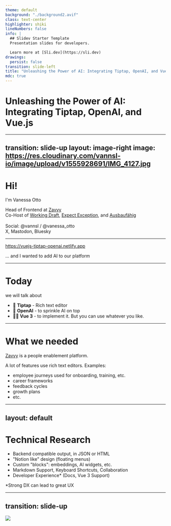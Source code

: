 ```yaml
---
theme: default
background: "./background2.avif"
class: text-center
highlighter: shiki
lineNumbers: false
info: |
  ## Slidev Starter Template
  Presentation slides for developers.

  Learn more at [Sli.dev](https://sli.dev)
drawings:
  persist: false
transition: slide-left
title: "Unleashing the Power of AI: Integrating Tiptap, OpenAI, and Vue.js"
mdc: true
---
```


# Unleashing the Power of AI: Integrating Tiptap, OpenAI, and Vue.js

---
transition: slide-up
layout: image-right
image: https://res.cloudinary.com/vannsl-io/image/upload/v1555928691/IMG_4127.jpg
---

# Hi!

I'm Vanessa Otto

Head of Frontend at <a href="https://www.zavvy.io/" target="_blank" rel="nofollow noopener">Zavvy</a> <br>
Co-Host of <a href="https://workingdraft.de" target="_blank" rel="nofollow noopener">Working Draft</a>, <a href="https://expect-exception.netlify.app/" target="_blank" rel="nofollow noopener">Expect Exception</a>, and <a href="https://ausbaufaehig-podcast.de/" target="_blank" rel="nofollow noopener">Ausbaufähig</a> <br><br>
Social: @vannsl / @vanessa_otto<br>
<span class="opacity-60">X, Mastodon, Bluesky</span>

<hr>

<a href="https://vuejs-tiptap-openai.netlify.app" class="text-xl" target="_blank" rel="nofollow noopener">https://vuejs-tiptap-openai.netlify.app</a>


<p v-click class="absolute bottom-23 left-45 transform -rotate-10">... and I wanted to add AI to our platform</p>

---

# Today

we will talk about

<v-clicks>

- 📝 **Tiptap** - Rich text editor
- 🎨 **OpenAI** - to sprinkle AI on top
- 🧑‍💻 **Vue 3** - to implement it. But you can use whatever you like.

</v-clicks>

---


# What we needed

<a href="https://app.zavvy.io/company_admin/journeys/38835/builder/edit?sectionId=571744#/" target="_blank" rel="nofollow noopener">Zavvy</a> is a people enablement platform.

A lot of features use rich text editors. Examples:

- employee journeys used for onboarding, training, etc.
- career frameworks
- feedback cycles
- growth plans
- etc.

---
layout: default
---

# Technical Research


<v-clicks>

- Backend compatible output, in JSON or HTML
- "Notion like" design (floating menus)
- Custom "blocks": embeddings, AI widgets, etc.
- Markdown Support, Keyboard Shortcuts, Collaboration
- Developer Experience* (Docs, Vue 3 Support)

</v-clicks>

<p v-click class="opacity-60">*Strong DX can lead to great UX</p>

---
transition: slide-up
---

<div style="overflow-y:scroll; height: 100vh;padding-bottom:400px;">
<img src="/research.png">
</div>



---
transition: slide-up
---


### Decision for Tiptap

|     |     |
| --- | --- |
| 🤩 **Pro** | Headless UI |
|  | Modern framework, easy to get started with |
|  | Extensible (own plugins) |
| 😞 **Contra** | Headless UI means (almost) no UI |
|  | Was in beta / still early release |

<!--
|  | Albeit good documentation, no big community yet - and some hiccups after the release. Some examples with Vue 2, some in Vue 3. Although TypeScript support is pretty well, most examples come without. |
-->

---
transition: slide-up
---

# Tiptap Framework


|     |     |
| --- | --- |
| **Nodes** | <code>block</code> |
|  | Paragraph, Bullet list, Code blocks, etc. |
| **Marks** | <code>inline</code> |
| | bold, italic, code, etc. |
| **Extensions** | First party, community, and your own |
| **Commands** | Programmatically change content and alter selections |
| <code>@tiptap/pm</code> | Tiptap is built on ProseMirror, internals accessible |

---
transition: slide-up
---

# Create Editor

```ts {all|4|5|6|7|8-10|8-10|6}
import { Editor } from "@tiptap/vue-3";

const editor = new Editor({
  editable: props.isEditable,
  autofocus: props.shouldAutofocus,
  extensions: initializeExtensions(),
  content: props.content || "",
  onUpdate: () => {
    updateModelValue(editor.getHTML());
  },
});
```

<arrow v-click="[3, 4]" x1="300" y1="350" x2="230" y2="220" color="#564" width="3" arrowSize="1" />

<div v-click="[3, 4]" class="absolute bottom-12 left-45 shadow">

```ts 
extensions: initializeExtensions(
  {
    promptConfig: props.promptConfig,
    attachmentConfig: props.attachmentConfig,
  },
  t
),
```

</div>

<div v-click="[5, 7]">
<div class="absolute bottom-23 left-20 shadow">

```ts 
const updateModelValue = debounce((value: string) => {
  const cleanedHtml = cleanHtml(value);
  const isEmpty = isHtmlEmpty(cleanedHtml);
  emit("update-content", isEmpty ? null : cleanedHtml);
}, 650);
```

</div>
<div v-click=[6,7] class="absolute bottom-23 right-0 shadow">

```ts 
function cleanHtml(xmlString: string) {
  const documentFragment = document.createElement("template");
  documentFragment.innerHTML = xmlString;
  documentFragment.content
    .querySelectorAll("[zvy-js-client-only='true']")
    .forEach((el) => el.remove());

  return documentFragment.innerHTML;
}
```

</div>

</div>

<arrow v-click="[5, 7]" x1="300" y1="350" x2="230" y2="270" color="#564" width="3" arrowSize="1" />
<arrow v-click="[6, 7]" x1="520" y1="300" x2="300" y2="380" color="#564" width="3" arrowSize="1" />

---
transition: slide-up
---

# Initialize Extensions

```ts {all|2|2-6|10-13|14-15|16-17|7-9,18-20}
[
  StarterKit.configure({
    heading: {
      levels: [1, 2, 3],
    },
  }),
  Commands.configure({
    suggestion: suggestions(), // Floating menu
  }),
  Placeholder.configure({
    emptyEditorClass: "v-editor-empty",
    placeholder: t("modules.rich_text_editor.placeholder"),
  }),
  Link.configure(),
  Underline.configure(),
  ActionTextAttachmentExtension.configure(),
  ZavvyAiExtension.configure(),
  BubbleMenu.configure({
    element: document.querySelector('.menu'),
  }),
];

```

<arrow  v-click="[1,2]" x1="530" y1="130" x2="250" y2="130" color="#564" width="3" arrowSize="1" />
<div v-click="[1,2]"  class="absolute top-20 right-20 shadow bg-white rounded p-4 grid grid-cols-2 gap-8">

<div class="text-black">

## Nodes

- Blockquote
- BulletList
- CodeBlock
- Document
- HardBreak
- Heading
- HorizontalRule
- ListItem
- OrderedList
- Paragraph
- Text

</div>
<div class="text-black">

## Marks

- Bold
- Code
- Italic
- Strike

## Extensions

- Dropcursor
- Gapcursor
- History

</div>
</div>

<arrow  v-click="[2, 3]" x1="380" y1="130" x2="250" y2="160" color="#564" width="3" arrowSize="1" />
<video v-click="[2, 3]" class="absolute top-20 right-20" width="500" autoplay controls>
  <source src="/headline.mov" type="video/mp4">
</video>

<img v-click="[3, 4]" class="absolute top-60 right-20" src="/placeholder.png" width="300">

<div v-click="[4,5]" class="absolute top-50 right-20 shadow bg-white rounded p-4">

```ts
Link.configure({
  autolink: true, // default
  linkOnPaste: true, // default
  protocols: ["mailto"], // additional protocols - default: []
  openOnClick: true, // default
  HTMLAttributes: {
    rel: "noopener noreferrer",
    target: "_blank",
  },
}),
```

</div>

---
transition: slide-up
---

# Bubble menu


<div v-click="[1,5]">

```html {all|all|3-5|7-12}
<TipTapBubbleMenu
  class="tw-flex tw-rounded tw-bg-background tw-p-1 tw-shadow-zv"
  :tippy-options="{ duration: 100 }"
  :editor="editor"
  :should-show="shouldShowHandler"
>
  <BubbleMenuButton
    :is-active="editor.isActive('bold')"
    icon="formatBoldOutline"
    label="Bold"
    @click="editor.chain().focus().toggleBold().run()"
  />
  <!-- ... -->
</TipTapBubbleMenu>
```

</div>

<img src="/bubble_menu_1.png" style="width:300px" class="absolute shadow top-10 right-20">
<img src="/bubble_menu_2.png" style="width:300px" class="absolute shadow bottom-10 right-20">


---
transition: slide-up
layout: image-right
image: "./floating_menu_1.png"
---

# Floating Menu

```ts {all|7-14}
const suggestions = [
  // ...
  {
    title: t("modules.rich_text_editor.suggestions.h1"),
    slug: "h1",
    icon: "formatH1Outline",
    command: ({ editor, range }) => {
      editor
        .chain()
        .focus()
        .deleteRange(range)
        .setNode("heading", { level: 1 })
        .run();
    },
  },
  // ...
]
```

---
transition: slide-up
layout: image-right
image: "./floating_menu.png"
---

# Floating Menu

```ts {all|11}
const items = [
  // ...
  {
    title: t("modules.rich_text_editor.suggestions.ask_zavvy_ai"),
    slug: "zavvy_ai_topic_completion",
    icon: "autoAwesomeOutline",
    command: ({ editor, range }) => {
      editor
        .chain()
        .deleteRange(range)
        .setZavvyAiPromptActionCompletion()
        .run();
    },
  }
  // ...
]
```

---

# AI Extension

<div class="overflow-scroll h-100">

```ts
const ZavvyAiExtension = Node.create<ZavvyAiOptions>({
  // ...
  name: "zavvy-ai",

  addAttributes() {
    return {
      "zvy-js-client-only": {
        default: "true",
      },
    };
  },

  addCommands() {
    return {
      setZavvyAiPromptActionCompletion:
        () =>
        ({ commands }) =>
          commands.insertContent({
            type: this.name,
            attrs: {
              prompt: "completion",
            },
          }),
    };
  },

  // ...
});
```

</div>

---

# NodeViewWrapper: ZavvyAi.vue

```html
<script setup lang="ts">
import { nodeViewProps, NodeViewWrapper } from "@tiptap/vue-3";

const props = defineProps(nodeViewProps);

constole.log(props.node.attrs.prompt); // "completion"
</script>

<template>
  <NodeViewWrapper>
    Hello world!
  </NodeViewWrapper>
</template>
```
---

# Input Field

```html
<script setup lang="ts">
import { ref } from "vue";

const inputValue = ref("");
const responseText = ref("");

watch(inputValue, (value) => {
  // make call to open AI with prompt
  responseText.value = "Dummy Response";
}
</script>

<template>
  <NodeViewWrapper>
    <label for="aiInput">Prompt</label>
    <input id="aiInput" v-model="inputValue" />
    <div v-if="responseText">{{ responseText }}</div>
  </NodeViewWrapper>
</template>
```
---
---

# // make call to open AI with prompt - and then what?

- Frontend sends the prompt to Backend
- Backend sends the prompt to OpenAI
  - either directly
  - or using a service (e.g. <a href="https://azure.microsoft.com/en-us/solutions/ai" target="_blank" rel="noopener">Azure AI</a>)
- OpenAI sends the response to Backend, and Backend back to Frontend

---

# Insert and delete


<div class="overflow-scroll h-100">

```html
<script setup lang="ts">
const props = defineProps(nodeViewProps);

function insertAndDeleteNode() {
  // inserts AI content directly before this node
  props.editor
    .chain()
    .focus()
    .insertContentAt(props.editor.state.selection.$anchor.pos, responseText.value)
    .run();

  props.deleteNode();
  props.editor.commands.focus();
}
</script>

<template>
  <NodeViewWrapper>
    <button type="button" @click="insertAndDeleteNode">Insert!</button>
  </NodeViewWrapper>
</template>
```

</div>


---
transition: slide-left
---

# OpenAI

## Completion (Legacy)

Receives a simple prompt:

```
Translate the following English text to French: "{text}"
```

<p></p>

<div v-click>

## Chat Completion

Receives an array of messages:

```
[{"role": "user", "content": 'Translate the following English text to French: "{text}"'}]
```
</div>

<div v-click>

=> Nowadays, use the `Chat Completion` API which uses the newer models.

</div>

---
transition: slide-up
---

# OpenAI Models

|     | **Model families**   | **API Endpoint** |
| --- | --- | --- |
| Newer models (2023–) | gpt-4, gpt-3.5-turbo | https://api.openai.com/v1/chat/completions|
| Updated base models (2023) | babbage-002, davinci-002 | https://api.openai.com/v1/completions|
| Legacy models (2020–2022) | text-davinci-003, text-davinci-002, davinci, curie, babbage, ada | https://api.openai.com/v1/completions|

---
transition: slide-left
---

### Writing a prompt to translate text

<p class="mb-4"></p>

# Translate the following text into "language": "text"

---
transition: slide-up
---

### Writing a prompt to translate text

<p class="mb-4"></p>

# Translate the following text to "language" while keeping its punctuation including dashes, linguistic styles and tone. Translate the following text: "text"

---
transition: slide-up
---

### Writing a prompt to translate text

<p class="mb-4"></p>

# I will speak to you in any language and you will detect the language, translate it to "language" while keeping its punctuation including dashes, linguistic styles and tone. Keep lists as lists. Don't start with the name or the language or other attributes. Translate the following text: "text"


---
transition: slide-left
---

# Tokenizer


- <a href="https://platform.openai.com/tokenizer" target="_blank" rel="noopener noreferrer">Learn about language model tokenization</a>

- <a href="https://platform.openai.com/docs/models" target="_blank" rel="noopener noreferrer">Models - Token Limits</a>


<v-click>

> ⚠️ The token limit includes the prompt (+ text) and the response!

Example: `gpt-3.5-turbo` has a token limit of 4096.

<a href="https://www.lipsum.com/" target="_blank" rel="noopener noreferrer">Lorem Ipsum</a>

</v-click>

---
transition: slide-left
---

# Prompt injection

> Prompt injection is the process of hijacking a language model's output.

<p></p>

<div v-click>

```
Translate the following English text to French: "{text}"
```

</div>

---
transition: slide-up
---

# Prompt injection

<img src="/prompt_injection.png" class="h-80">

<a href="https://gandalf.lakera.ai/" target="_blank" rel="noopener noreferrer" class="text-center">Gandalf Game</a>

---
layout: end
---

Thanks

X: @vannsl

Mastodon: @vanessa_otto@hachyderm.io

